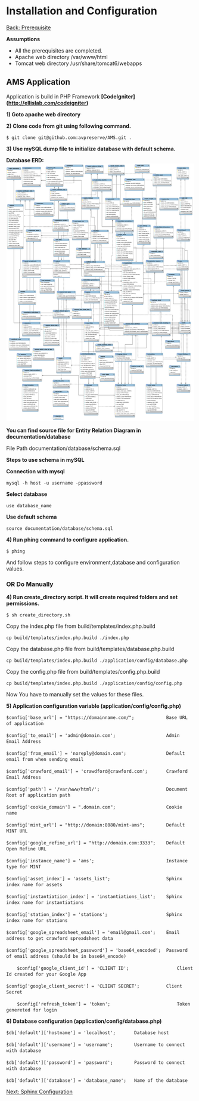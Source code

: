 Installation and Configuration
===
[Back: Prerequisite](prerequisite.md)

**Assumptions**

* All the prerequisites are completed.
* Apache web directory /var/www/html
* Tomcat web directory /usr/share/tomcat6/webapps

AMS Application
----------
Application is build in PHP Framework **[CodeIgniter] (http://ellislab.com/codeigniter)**

**1) Goto apache web directory**

**2) Clone code from git using following command.**

	$ git clone git@github.com:avpreserve/AMS.git .

**3) Use mySQL dump file to initialize database with default schema.**
 
**Database ERD:**
![alt text](database/ERD_database.png "ERD database")

**You can find source file for Entity Relation Diagram in documentation/database**

  File Path documentation/database/schema.sql
   
  **Steps to use schema in mySQL**

**Connection with mysql**

	mysql -h host -u username -ppassword

**Select database**

	use database_name

**Use default schema**

	source documentation/database/schema.sql

**4) Run phing command to configure application.**

	$ phing

And follow steps to configure environment,database and configuration values.

### OR Do Manually


**4) Run create_directory script. It will create required folders and set permissions.**

	$ sh create_directory.sh

Copy the index.php file from build/templates/index.php.build

	cp build/templates/index.php.build ./index.php

Copy the database.php file from build/templates/database.php.build

	cp build/templates/index.php.build ./application/config/database.php

Copy the config.php file from build/templates/config.php.build

	cp build/templates/index.php.build ./application/config/config.php

Now You have to manually set the values for these files.




**5) Application configuration variable (application/config/config.php)**

	$config['base_url'] = "https://domainname.com/";			Base URL of application

	$config['to_email'] = 'admin@domain.com';					Admin Email Address

	$config['from_email'] = 'noreply@domain.com';				Default email from when sending email

	$config['crawford_email'] = 'crawdford@crawford.com';		Crawford Email Address

	$config['path'] = '/var/www/html/';							Document Root of application path

	$config['cookie_domain'] = ".domain.com";					Cookie name

	$config['mint_url'] = "http://domain:8080/mint-ams";		Default MINT URL 

	$config['google_refine_url'] = "http://domain.com:3333";	Default Open Refine URL

	$config['instance_name'] = 'ams';							Instance type for MINT	

	$config['asset_index'] = 'assets_list';						Sphinx index name for assets

	$config['instantiatiion_index'] = 'instantiations_list';	Sphinx index name for instantiations

	$config['station_index'] = 'stations';						Sphinx index name for stations

	$config['google_spreadsheet_email'] = 'email@gmail.com';	Email address to get crawford spreadsheet data

	$config['google_spreadsheet_password'] = 'base64_encoded';	Password of email address (should be in base64_encode)

        $config['google_client_id'] = 'CLIENT ID';	                Client Id created for your Google App

	$config['google_client_secret'] = 'CLIENT SECRET';	        Client Secret

        $config['refresh_token'] = 'token';	                        Token genereted for login

**6) Database configuration (application/config/database.php)**
	
	$db['default']['hostname'] = 'localhost';		Database host

	$db['default']['username'] = 'username';		Username to connect with database

	$db['default']['password'] = 'password';		Password to connect with database

	$db['default']['database'] = 'database_name';   Name of the database

	

[Next: Sphinx Configuration](sphinx-configure.md)	



